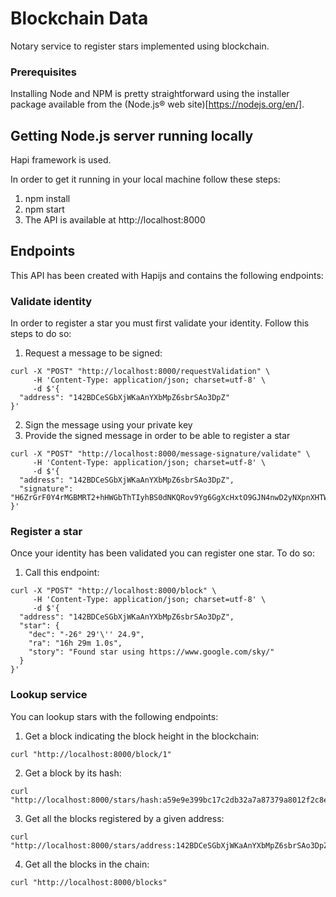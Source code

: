 # Blockchain Data

Notary service to register stars implemented using blockchain.

### Prerequisites

Installing Node and NPM is pretty straightforward using the installer package available from the (Node.js® web site)[https://nodejs.org/en/].

## Getting Node.js server running locally

Hapi framework is used.

In order to get it running in your local machine follow these steps:
1. npm install
2. npm start
3. The API is available at http://localhost:8000

## Endpoints

This API has been created with Hapijs and contains the following endpoints:

### Validate identity
In order to register a star you must first validate your identity. Follow this steps to do so:
1. Request a message to be signed:
```
curl -X "POST" "http://localhost:8000/requestValidation" \
     -H 'Content-Type: application/json; charset=utf-8' \
     -d $'{
  "address": "142BDCeSGbXjWKaAnYXbMpZ6sbrSAo3DpZ"
}'
```
2. Sign the message using your private key
3. Provide the signed message in order to be able to register a star
```
curl -X "POST" "http://localhost:8000/message-signature/validate" \
     -H 'Content-Type: application/json; charset=utf-8' \
     -d $'{
  "address": "142BDCeSGbXjWKaAnYXbMpZ6sbrSAo3DpZ",
  "signature": "H6ZrGrF0Y4rMGBMRT2+hHWGbThTIyhBS0dNKQRov9Yg6GgXcHxtO9GJN4nwD2yNXpnXHTWU9i+qdw5vpsooryLU="
}'
```

### Register a star
Once your identity has been validated you can register one star. To do so:
1. Call this endpoint:
```
curl -X "POST" "http://localhost:8000/block" \
     -H 'Content-Type: application/json; charset=utf-8' \
     -d $'{
  "address": "142BDCeSGbXjWKaAnYXbMpZ6sbrSAo3DpZ",
  "star": {
    "dec": "-26° 29'\'' 24.9",
    "ra": "16h 29m 1.0s",
    "story": "Found star using https://www.google.com/sky/"
  }
}'
```

### Lookup service
You can lookup stars with the following endpoints:
1. Get a block indicating the block height in the blockchain:
```
curl "http://localhost:8000/block/1"
```
2. Get a block by its hash:
```
curl "http://localhost:8000/stars/hash:a59e9e399bc17c2db32a7a87379a8012f2c8e08dd661d7c0a6a4845d4f3ffb9f"
```
3. Get all the blocks registered by a given address:
```
curl "http://localhost:8000/stars/address:142BDCeSGbXjWKaAnYXbMpZ6sbrSAo3DpZ"
```
4. Get all the blocks in the chain:
```
curl "http://localhost:8000/blocks"
```